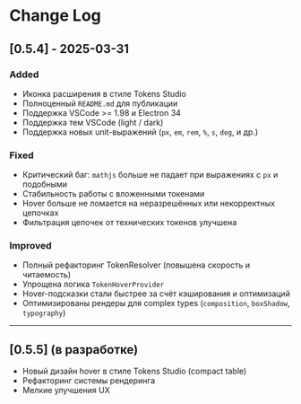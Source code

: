 # Change Log

## [0.5.4] - 2025-03-31

### Added
- Иконка расширения в стиле Tokens Studio
- Полноценный `README.md` для публикации
- Поддержка VSCode >= 1.98 и Electron 34
- Поддержка тем VSCode (light / dark)
- Поддержка новых unit-выражений (`px`, `em`, `rem`, `%`, `s`, `deg`, и др.)

### Fixed
- Критический баг: `mathjs` больше не падает при выражениях с `px` и подобными
- Стабильность работы с вложенными токенами
- Hover больше не ломается на неразрешённых или некорректных цепочках
- Фильтрация цепочек от технических токенов улучшена

### Improved
- Полный рефакторинг TokenResolver (повышена скорость и читаемость)
- Упрощена логика `TokenHoverProvider`
- Hover-подсказки стали быстрее за счёт кэширования и оптимизаций
- Оптимизированы рендеры для complex types (`composition`, `boxShadow`, `typography`)

---

## [0.5.5] (в разработке)
- Новый дизайн hover в стиле Tokens Studio (compact table)
- Рефакторинг системы рендеринга
- Мелкие улучшения UX
